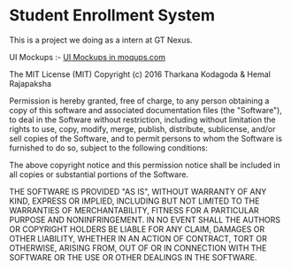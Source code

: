 # Student Enrollment System

This is a project we doing as a intern at GT Nexus.

UI Mockups :- [UI Mockups in moqups.com](https://moqups.com/hemalsrajapaksha@gmail.com/s2GGxHNc/)



The MIT License (MIT)
Copyright (c) 2016 Tharkana Kodagoda & Hemal Rajapaksha

Permission is hereby granted, free of charge, to any person obtaining a copy of this software and associated documentation files (the "Software"), to deal in the Software without restriction, including without limitation the rights to use, copy, modify, merge, publish, distribute, sublicense, and/or sell copies of the Software, and to permit persons to whom the Software is furnished to do so, subject to the following conditions:

The above copyright notice and this permission notice shall be included in all copies or substantial portions of the Software.

THE SOFTWARE IS PROVIDED "AS IS", WITHOUT WARRANTY OF ANY KIND, EXPRESS OR IMPLIED, INCLUDING BUT NOT LIMITED TO THE WARRANTIES OF MERCHANTABILITY, FITNESS FOR A PARTICULAR PURPOSE AND NONINFRINGEMENT. IN NO EVENT SHALL THE AUTHORS OR COPYRIGHT HOLDERS BE LIABLE FOR ANY CLAIM, DAMAGES OR OTHER LIABILITY, WHETHER IN AN ACTION OF CONTRACT, TORT OR OTHERWISE, ARISING FROM, OUT OF OR IN CONNECTION WITH THE SOFTWARE OR THE USE OR OTHER DEALINGS IN THE SOFTWARE.

